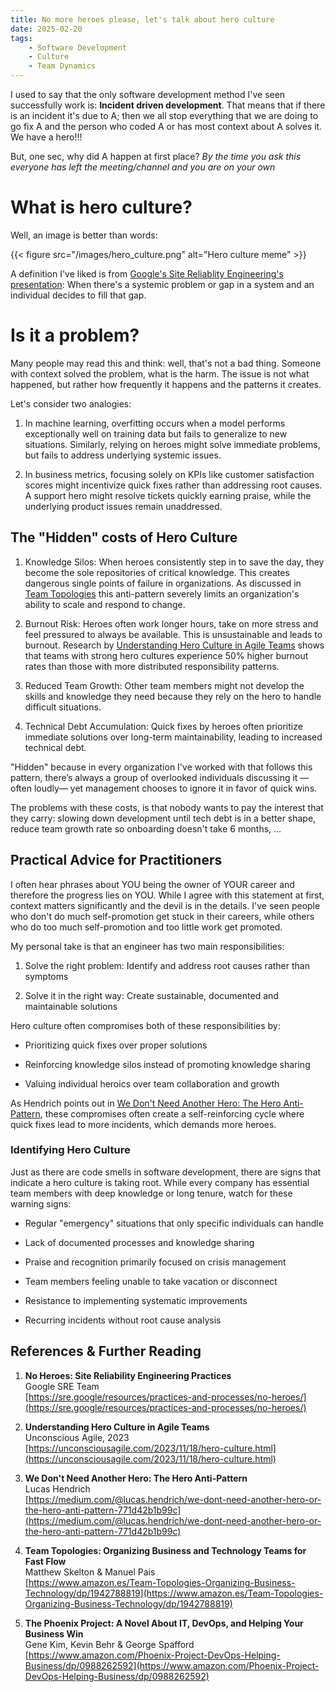 ```yaml
---
title: No more heroes please, let's talk about hero culture
date: 2025-02-20
tags:
    - Software Development
    - Culture
    - Team Dynamics
---
```


I used to say that the only software development method I've seen successfully work is: **Incident driven development**. That means that if there is an incident it's due to A; then we all stop everything that we are doing to go fix A and the person who coded A or has most context about A solves it. We have a hero!!!

But, one sec, why did A happen at first place? *By the time you ask this everyone has left the meeting/channel and you are on your own*

# What is hero culture? 

Well, an image is better than words: 

{{< figure src="/images/hero_culture.png" alt="Hero culture meme" >}}

A definition I've liked is from [Google's Site Reliablity Engineering's presentation](https://sre.google/resources/practices-and-processes/no-heroes/): When there's a systemic problem or gap in a system and an individual decides to fill that gap.

# Is it a problem?

Many people may read this and think: well, that's not a bad thing. Someone with context solved the problem, what is the harm. The issue is not what happened, but rather how frequently it happens and the patterns it creates.

Let's consider two analogies:

1. In machine learning, overfitting occurs when a model performs exceptionally well on training data but fails to generalize to new situations. Similarly, relying on heroes might solve immediate problems, but fails to address underlying systemic issues.

2. In business metrics, focusing solely on KPIs like customer satisfaction scores might incentivize quick fixes rather than addressing root causes. A support hero might resolve tickets quickly earning praise, while the underlying product issues remain unaddressed.

## The "Hidden" costs of Hero Culture

1.  Knowledge Silos: When heroes consistently step in to save the day, they become the sole repositories of critical knowledge. This creates dangerous single points of failure in organizations. As discussed in [Team Topologies](https://www.amazon.es/Team-Topologies-Organizing-Business-Technology/dp/1942788819) this anti-pattern severely limits an organization's ability to scale and respond to change.

2. Burnout Risk: Heroes often work longer hours, take on more stress and feel pressured to always be available. This is unsustainable and leads to burnout. Research by [Understanding Hero Culture in Agile Teams](https://unconsciousagile.com/2023/11/18/hero-culture.html) shows that teams with strong hero cultures experience 50% higher burnout rates than those with more distributed responsibility patterns.

3. Reduced Team Growth: Other team members might not develop the skills and knowledge they need because they rely on the hero to handle difficult situations.

4. Technical Debt Accumulation: Quick fixes by heroes often prioritize immediate solutions over long-term maintainability, leading to increased technical debt.

"Hidden" because in every organization I've worked with that follows this pattern, there’s always a group of overlooked individuals discussing it —often loudly— yet management chooses to ignore it in favor of quick wins.

The problems with these costs, is that nobody wants to pay the interest that they carry: slowing down development until tech debt is in a better shape, reduce team growth rate so onboarding doesn't take 6 months, ...

## Practical Advice for Practitioners

I often hear phrases about YOU being the owner of YOUR career and therefore the progress lies on YOU. While I agree with this statement at first, context matters significantly and the devil is in the details. I've seen people who don't do much self-promotion get stuck in their careers, while others who do too much self-promotion and too little work get promoted.

My personal take is that an engineer has two main responsibilities:

1. Solve the right problem: Identify and address root causes rather than symptoms

2. Solve it in the right way: Create sustainable, documented and maintainable solutions

Hero culture often compromises both of these responsibilities by:

* Prioritizing quick fixes over proper solutions

* Reinforcing knowledge silos instead of promoting knowledge sharing

* Valuing individual heroics over team collaboration and growth

As Hendrich points out in [We Don't Need Another Hero: The Hero Anti-Pattern](https://medium.com/@lucas.hendrich/we-dont-need-another-hero-or-the-hero-anti-pattern-771d42b1b99c), these compromises often create a self-reinforcing cycle where quick fixes lead to more incidents, which demands more heroes.

### Identifying Hero Culture

Just as there are code smells in software development, there are signs that indicate a hero culture is taking root. While every company has essential team members with deep knowledge or long tenure, watch for these warning signs:

* Regular "emergency" situations that only specific individuals can handle

* Lack of documented processes and knowledge sharing

* Praise and recognition primarily focused on crisis management

* Team members feeling unable to take vacation or disconnect

* Resistance to implementing systematic improvements

* Recurring incidents without root cause analysis

## References & Further Reading

1. **No Heroes: Site Reliability Engineering Practices**  
  Google SRE Team  
  [https://sre.google/resources/practices-and-processes/no-heroes/](https://sre.google/resources/practices-and-processes/no-heroes/)

2. **Understanding Hero Culture in Agile Teams**  
  Unconscious Agile, 2023  
  [https://unconsciousagile.com/2023/11/18/hero-culture.html](https://unconsciousagile.com/2023/11/18/hero-culture.html)

3. **We Don't Need Another Hero: The Hero Anti-Pattern**  
  Lucas Hendrich  
  [https://medium.com/@lucas.hendrich/we-dont-need-another-hero-or-the-hero-anti-pattern-771d42b1b99c](https://medium.com/@lucas.hendrich/we-dont-need-another-hero-or-the-hero-anti-pattern-771d42b1b99c)

4. **Team Topologies: Organizing Business and Technology Teams for Fast Flow**  
  Matthew Skelton & Manuel Pais  
  [https://www.amazon.es/Team-Topologies-Organizing-Business-Technology/dp/1942788819](https://www.amazon.es/Team-Topologies-Organizing-Business-Technology/dp/1942788819)

5. **The Phoenix Project: A Novel About IT, DevOps, and Helping Your Business Win**  
  Gene Kim, Kevin Behr & George Spafford  
  [https://www.amazon.com/Phoenix-Project-DevOps-Helping-Business/dp/0988262592](https://www.amazon.com/Phoenix-Project-DevOps-Helping-Business/dp/0988262592)